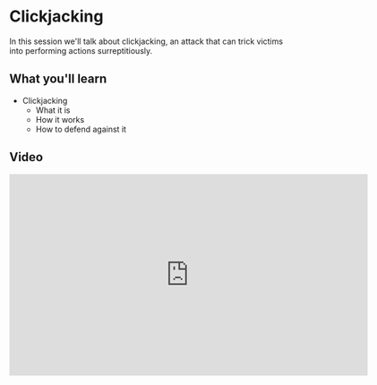 Clickjacking
============

In this session we'll talk about clickjacking, an attack that can trick victims into performing actions surreptitiously.

What you'll learn
-----------------

- Clickjacking
	- What it is
	- How it works
	- How to defend against it

Video
-----

<iframe id="ytplayer" type="text/html" width="640" height="360" src="https://www.youtube.com/embed/jcp5t8PsMsY?autoplay=0&origin=https://hacker101.com" frameborder="0"></iframe>
